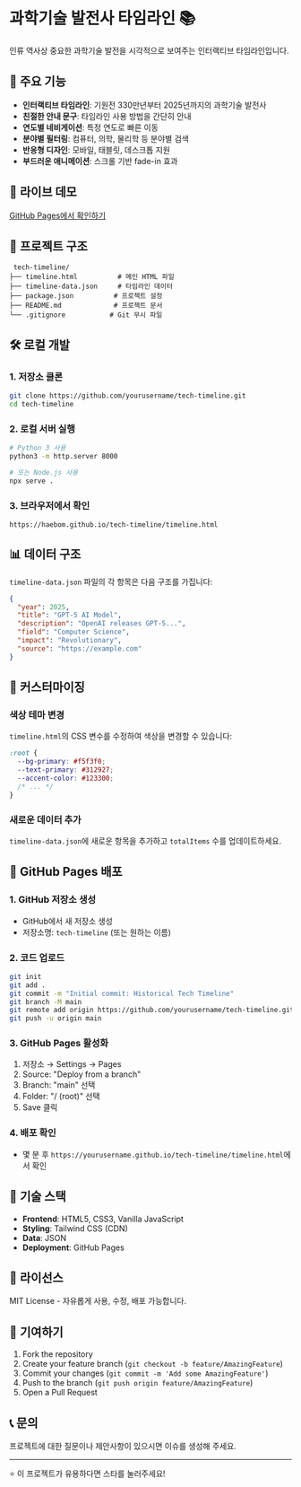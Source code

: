 # 과학기술 발전사 타임라인 📚

인류 역사상 중요한 과학기술 발전을 시각적으로 보여주는 인터랙티브 타임라인입니다.

## 🌟 주요 기능

- **인터랙티브 타임라인**: 기원전 330만년부터 2025년까지의 과학기술 발전사
- **친절한 안내 문구**: 타임라인 사용 방법을 간단히 안내
- **연도별 네비게이션**: 특정 연도로 빠른 이동
- **분야별 필터링**: 컴퓨터, 의학, 물리학 등 분야별 검색
- **반응형 디자인**: 모바일, 태블릿, 데스크톱 지원
- **부드러운 애니메이션**: 스크롤 기반 fade-in 효과

## 🚀 라이브 데모

[GitHub Pages에서 확인하기](https://haebom.github.io/tech-timeline/timeline.html)

## 📁 프로젝트 구조

```
 tech-timeline/
├── timeline.html          # 메인 HTML 파일
├── timeline-data.json     # 타임라인 데이터
├── package.json          # 프로젝트 설정
├── README.md             # 프로젝트 문서
└── .gitignore           # Git 무시 파일
```

## 🛠 로컬 개발

### 1. 저장소 클론
```bash
git clone https://github.com/yourusername/tech-timeline.git
cd tech-timeline
```

### 2. 로컬 서버 실행
```bash
# Python 3 사용
python3 -m http.server 8000

# 또는 Node.js 사용
npx serve .
```

### 3. 브라우저에서 확인
```
https://haebom.github.io/tech-timeline/timeline.html
```

## 📊 데이터 구조

`timeline-data.json` 파일의 각 항목은 다음 구조를 가집니다:

```json
{
  "year": 2025,
  "title": "GPT-5 AI Model",
  "description": "OpenAI releases GPT-5...",
  "field": "Computer Science",
  "impact": "Revolutionary",
  "source": "https://example.com"
}
```

## 🎨 커스터마이징

### 색상 테마 변경
`timeline.html`의 CSS 변수를 수정하여 색상을 변경할 수 있습니다:

```css
:root {
  --bg-primary: #f5f3f0;
  --text-primary: #312927;
  --accent-color: #123300;
  /* ... */
}
```

### 새로운 데이터 추가
`timeline-data.json`에 새로운 항목을 추가하고 `totalItems` 수를 업데이트하세요.

## 🚀 GitHub Pages 배포

### 1. GitHub 저장소 생성
- GitHub에서 새 저장소 생성
- 저장소명: `tech-timeline` (또는 원하는 이름)

### 2. 코드 업로드
```bash
git init
git add .
git commit -m "Initial commit: Historical Tech Timeline"
git branch -M main
git remote add origin https://github.com/yourusername/tech-timeline.git
git push -u origin main
```

### 3. GitHub Pages 활성화
1. 저장소 → Settings → Pages
2. Source: "Deploy from a branch"
3. Branch: "main" 선택
4. Folder: "/ (root)" 선택
5. Save 클릭

### 4. 배포 확인
- 몇 분 후 `https://yourusername.github.io/tech-timeline/timeline.html`에서 확인

## 🔧 기술 스택

- **Frontend**: HTML5, CSS3, Vanilla JavaScript
- **Styling**: Tailwind CSS (CDN)
- **Data**: JSON
- **Deployment**: GitHub Pages

## 📝 라이선스

MIT License - 자유롭게 사용, 수정, 배포 가능합니다.

## 🤝 기여하기

1. Fork the repository
2. Create your feature branch (`git checkout -b feature/AmazingFeature`)
3. Commit your changes (`git commit -m 'Add some AmazingFeature'`)
4. Push to the branch (`git push origin feature/AmazingFeature`)
5. Open a Pull Request

## 📞 문의

프로젝트에 대한 질문이나 제안사항이 있으시면 이슈를 생성해 주세요.

---

⭐ 이 프로젝트가 유용하다면 스타를 눌러주세요!
